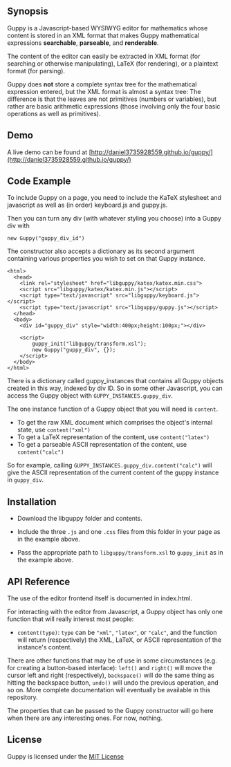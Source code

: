 ## Synopsis

Guppy is a Javascript-based WYSIWYG editor for mathematics whose
content is stored in an XML format that makes Guppy mathematical
expressions **searchable**, **parseable**, and **renderable**.

The content of the editor can easily be extracted in XML format (for
searching or otherwise manipulating), LaTeX (for rendering), or a
plaintext format (for parsing).

Guppy does **not** store a complete syntax tree for the mathematical
expression entered, but the XML format is almost a syntax tree: The
difference is that the leaves are not primitives (numbers or
variables), but rather are basic arithmetic expressions (those
involving only the four basic operations as well as primitives).

## Demo

A live demo can be found at 
[http://daniel3735928559.github.io/guppy/](http://daniel3735928559.github.io/guppy/)

## Code Example

To include Guppy on a page, you need to include the KaTeX stylesheet
and javascript as well as (in order) keyboard.js and guppy.js.

Then you can turn any div (with whatever styling you choose) into a
Guppy div with

```
new Guppy("guppy_div_id")
```

The constructor also accepts a dictionary as its second argument
containing various properties you wish to set on that Guppy instance.

```
<html>
  <head>
    <link rel="stylesheet" href="libguppy/katex/katex.min.css">
    <script src="libguppy/katex/katex.min.js"></script>
    <script type="text/javascript" src="libguppy/keyboard.js"></script>
    <script type="text/javascript" src="libguppy/guppy.js"></script>
  </head>
  <body>
    <div id="guppy_div" style="width:400px;height:100px;"></div>
    
    <script>
        guppy_init("libguppy/transform.xsl");
        new Guppy("guppy_div", {});
    </script>
  </body>
</html>
```

There is a dictionary called guppy_instances that contains all Guppy
objects created in this way, indexed by div ID.  So in some other
Javascript, you can access the Guppy object with
`GUPPY_INSTANCES.guppy_div`.

The one instance function of a Guppy object that you will need is
`content`.

* To get the raw XML document which comprises the object's internal state, use `content("xml")`
* To get a LaTeX representation of the content, use `content("latex")`
* To get a parseable ASCII representation of the content, use `content("calc")`

So for example, calling `GUPPY_INSTANCES.guppy_div.content("calc")`
will give the ASCII representation of the current content of the guppy
instance in `guppy_div`.  

## Installation

* Download the libguppy folder and contents.

* Include the three `.js` and one `.css` files from this folder in
  your page as in the example above.

* Pass the appropriate path to `libguppy/transform.xsl` to
  `guppy_init` as in the example above.

## API Reference

The use of the editor frontend itself is documented in index.html.  

For interacting with the editor from Javascript, a Guppy object has
only one function that will really interest most people: 

* `content(type)`: `type` can be `"xml"`, `"latex"`, or `"calc"`, and
  the function will return (respectively) the XML, LaTeX, or ASCII
  representation of the instance's content.

There are other functions that may be of use in some circumstances
(e.g. for creating a button-based interface): `left()` and `right()`
will move the cursor left and right (respectively), `backspace()` will
do the same thing as hitting the backspace button, `undo()` will undo
the previous operation, and so on.  More complete documentation will
eventually be available in this repository.

The properties that can be passed to the Guppy constructor will go
here when there are any interesting ones.  For now, nothing.

## License

Guppy is licensed under the [MIT License](http://opensource.org/licenses/MIT)
